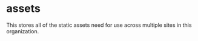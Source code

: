 # assets
This stores all of the static assets need for use across multiple sites in this organization.
